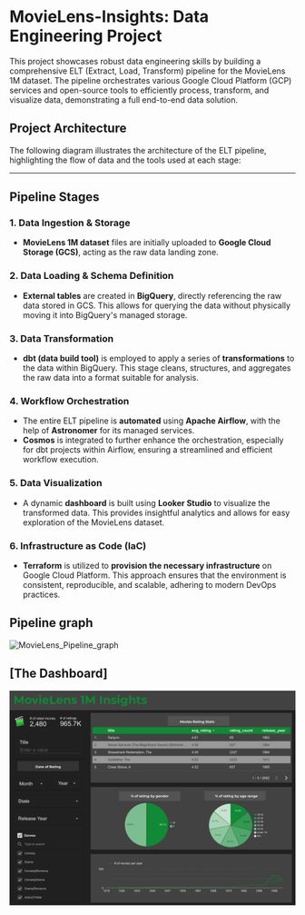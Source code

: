 # MovieLens-Insights: Data Engineering Project


This project showcases robust data engineering skills by building a comprehensive ELT (Extract, Load, Transform) pipeline for the MovieLens 1M dataset. The pipeline orchestrates various Google Cloud Platform (GCP) services and open-source tools to efficiently process, transform, and visualize data, demonstrating a full end-to-end data solution.


## Project Architecture

The following diagram illustrates the architecture of the ELT pipeline, highlighting the flow of data and the tools used at each stage:


---

## Pipeline Stages

### 1. Data Ingestion & Storage

* **MovieLens 1M dataset** files are initially uploaded to **Google Cloud Storage (GCS)**, acting as the raw data landing zone.

### 2. Data Loading & Schema Definition

* **External tables** are created in **BigQuery**, directly referencing the raw data stored in GCS. This allows for querying the data without physically moving it into BigQuery's managed storage.

### 3. Data Transformation

* **dbt (data build tool)** is employed to apply a series of **transformations** to the data within BigQuery. This stage cleans, structures, and aggregates the raw data into a format suitable for analysis.

### 4. Workflow Orchestration

* The entire ELT pipeline is **automated** using **Apache Airflow**, with the help of **Astronomer** for its managed services.
* **Cosmos** is integrated to further enhance the orchestration, especially for dbt projects within Airflow, ensuring a streamlined and efficient workflow execution.

### 5. Data Visualization

* A dynamic **dashboard** is built using **Looker Studio** to visualize the transformed data. This provides insightful analytics and allows for easy exploration of the MovieLens dataset.

### 6. Infrastructure as Code (IaC)

* **Terraform** is utilized to **provision the necessary infrastructure** on Google Cloud Platform. This approach ensures that the environment is consistent, reproducible, and scalable, adhering to modern DevOps practices.

## Pipeline graph

![MovieLens_Pipeline_graph](https://github.com/yasmeenel3sh/MovieLens-Insights/blob/main/ImagesMovieLens_1M_pipeline-graph.png)

## [The Dashboard]

![Dashboard](https://github.com/yasmeenel3sh/MovieLens-Insights/blob/main/Images/Movielens_Insights.png)